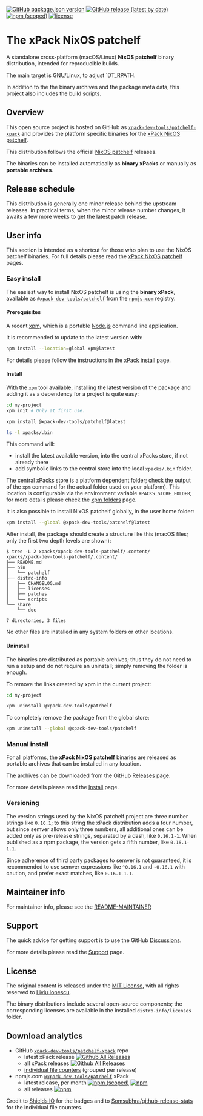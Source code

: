 
[![GitHub package.json version](https://img.shields.io/github/package-json/v/xpack-dev-tools/patchelf-xpack)](https://github.com/xpack-dev-tools/patchelf-xpack/blob/xpack/package.json)
[![GitHub release (latest by date)](https://img.shields.io/github/v/release/xpack-dev-tools/patchelf-xpack)](https://github.com/xpack-dev-tools/patchelf-xpack/releases/)
[![npm (scoped)](https://img.shields.io/npm/v/@xpack-dev-tools/patchelf.svg?color=blue)](https://www.npmjs.com/package/@xpack-dev-tools/patchelf/)
[![license](https://img.shields.io/github/license/xpack-dev-tools/patchelf-xpack)](https://github.com/xpack-dev-tools/patchelf-xpack/blob/xpack/LICENSE)

# The xPack NixOS patchelf

A standalone cross-platform (macOS/Linux) **NixOS patchelf**
binary distribution, intended for reproducible builds.

The main target is GNU/Linux, to adjust `DT_RPATH.

In addition to the the binary archives and the package meta data,
this project also includes the build scripts.

## Overview

This open source project is hosted on GitHub as
[`xpack-dev-tools/patchelf-xpack`](https://github.com/xpack-dev-tools/patchelf-xpack)
and provides the platform specific binaries for the
[xPack NixOS patchelf](https://xpack.github.io/patchelf/).

This distribution follows the official
[NixOS patchelf](https://github.com/NixOS/patchelf/releases/) releases.

The binaries can be installed automatically as **binary xPacks** or manually as
**portable archives**.

## Release schedule

This distribution is generally one minor release behind the upstream releases.
In practical terms, when the minor release number changes, it awaits a few
more weeks to get the latest patch release.

## User info

This section is intended as a shortcut for those who plan
to use the NixOS patchelf binaries. For full details please read the
[xPack NixOS patchelf](https://xpack.github.io/patchelf/) pages.

### Easy install

The easiest way to install NixOS patchelf is using the **binary xPack**, available as
[`@xpack-dev-tools/patchelf`](https://www.npmjs.com/package/@xpack-dev-tools/patchelf)
from the [`npmjs.com`](https://www.npmjs.com) registry.

#### Prerequisites

A recent [xpm](https://xpack.github.io/xpm/),
which is a portable [Node.js](https://nodejs.org/) command line application.

It is recommended to update to the latest version with:

```sh
npm install --location=global xpm@latest
```

For details please follow the instructions in the
[xPack install](https://xpack.github.io/install/) page.

#### Install

With the `xpm` tool available, installing
the latest version of the package and adding it as
a dependency for a project is quite easy:

```sh
cd my-project
xpm init # Only at first use.

xpm install @xpack-dev-tools/patchelf@latest

ls -l xpacks/.bin
```

This command will:

- install the latest available version,
into the central xPacks store, if not already there
- add symbolic links to the central store into
the local `xpacks/.bin` folder.

The central xPacks store is a platform dependent
folder; check the output of the `xpm` command for the actual
folder used on your platform).
This location is configurable via the environment variable
`XPACKS_STORE_FOLDER`; for more details please check the
[xpm folders](https://xpack.github.io/xpm/folders/) page.

It is also possible to install NixOS patchelf globally, in the user home folder:

```sh
xpm install --global @xpack-dev-tools/patchelf@latest
```

After install, the package should create a structure like this (macOS files;
only the first two depth levels are shown):

```console
$ tree -L 2 xpacks/xpack-dev-tools-patchelf/.content/
xpacks/xpack-dev-tools-patchelf/.content/
├── README.md
├── bin
│   └── patchelf
├── distro-info
│   ├── CHANGELOG.md
│   ├── licenses
│   ├── patches
│   └── scripts
└── share
    └── doc

7 directories, 3 files
```

No other files are installed in any system folders or other locations.

#### Uninstall

The binaries are distributed as portable archives; thus they do not need
to run a setup and do not require an uninstall; simply removing the
folder is enough.

To remove the links created by xpm in the current project:

```sh
cd my-project

xpm uninstall @xpack-dev-tools/patchelf
```

To completely remove the package from the global store:

```sh
xpm uninstall --global @xpack-dev-tools/patchelf
```

### Manual install

For all platforms, the **xPack NixOS patchelf**
binaries are released as portable
archives that can be installed in any location.

The archives can be downloaded from the
GitHub [Releases](https://github.com/xpack-dev-tools/patchelf-xpack/releases/)
page.

For more details please read the
[Install](https://xpack.github.io/patchelf/install/) page.

### Versioning

The version strings used by the NixOS patchelf project are three number strings
like `0.16.1`;
to this string the xPack distribution adds a four number,
but since semver allows only three numbers, all additional ones can
be added only as pre-release strings, separated by a dash,
like `0.16.1-1`. When published as a npm package, the version gets
a fifth number, like `0.16.1-1.1`.

Since adherence of third party packages to semver is not guaranteed,
it is recommended to use semver expressions like `^0.16.1` and `~0.16.1`
with caution, and prefer exact matches, like `0.16.1-1.1`.

## Maintainer info

For maintainer info, please see the
[README-MAINTAINER](https://github.com/xpack-dev-tools/patchelf-xpack/blob/xpack/README-MAINTAINER.md)

## Support

The quick advice for getting support is to use the GitHub
[Discussions](https://github.com/xpack-dev-tools/patchelf-xpack/discussions/).

For more details please read the
[Support](https://xpack.github.io/patchelf/support/) page.

## License

The original content is released under the
[MIT License](https://opensource.org/licenses/MIT), with all rights
reserved to [Liviu Ionescu](https://github.com/ilg-ul/).

The binary distributions include several open-source components; the
corresponding licenses are available in the installed
`distro-info/licenses` folder.

## Download analytics

- GitHub [`xpack-dev-tools/patchelf-xpack`](https://github.com/xpack-dev-tools/patchelf-xpack/) repo
  - latest xPack release
[![Github All Releases](https://img.shields.io/github/downloads/xpack-dev-tools/patchelf-xpack/latest/total.svg)](https://github.com/xpack-dev-tools/patchelf-xpack/releases/)
  - all xPack releases [![Github All Releases](https://img.shields.io/github/downloads/xpack-dev-tools/patchelf-xpack/total.svg)](https://github.com/xpack-dev-tools/patchelf-xpack/releases/)
  - [individual file counters](https://somsubhra.github.io/github-release-stats/?username=xpack-dev-tools&repository=patchelf-xpack) (grouped per release)
- npmjs.com [`@xpack-dev-tools/patchelf`](https://www.npmjs.com/package/@xpack-dev-tools/patchelf/) xPack
  - latest release, per month
[![npm (scoped)](https://img.shields.io/npm/v/@xpack-dev-tools/patchelf.svg)](https://www.npmjs.com/package/@xpack-dev-tools/patchelf/)
[![npm](https://img.shields.io/npm/dm/@xpack-dev-tools/patchelf.svg)](https://www.npmjs.com/package/@xpack-dev-tools/patchelf/)
  - all releases [![npm](https://img.shields.io/npm/dt/@xpack-dev-tools/patchelf.svg)](https://www.npmjs.com/package/@xpack-dev-tools/patchelf/)

Credit to [Shields IO](https://shields.io) for the badges and to
[Somsubhra/github-release-stats](https://github.com/Somsubhra/github-release-stats)
for the individual file counters.
